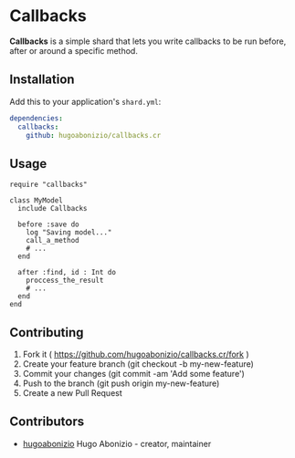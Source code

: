 # Callbacks

**Callbacks** is a simple shard that lets you write callbacks to be run before, after or around a specific method.

## Installation

Add this to your application's `shard.yml`:

```yaml
dependencies:
  callbacks:
    github: hugoabonizio/callbacks.cr
```

## Usage

```crystal
require "callbacks"

class MyModel
  include Callbacks

  before :save do
    log "Saving model..."
    call_a_method
    # ...
  end

  after :find, id : Int do
    proccess_the_result
    # ...
  end
end
```

## Contributing

1. Fork it ( https://github.com/hugoabonizio/callbacks.cr/fork )
2. Create your feature branch (git checkout -b my-new-feature)
3. Commit your changes (git commit -am 'Add some feature')
4. Push to the branch (git push origin my-new-feature)
5. Create a new Pull Request

## Contributors

- [hugoabonizio](https://github.com/hugoabonizio) Hugo Abonizio - creator, maintainer
